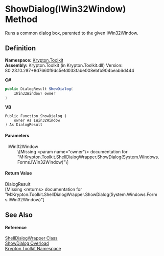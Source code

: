 # ShowDialog(IWin32Window) Method


Runs a common dialog box, parented to the given IWin32Window.



## Definition
**Namespace:** <a href="79d2eac2-21f4-54ff-7552-b20c33c30600.md">Krypton.Toolkit</a>  
**Assembly:** Krypton.Toolkit (in Krypton.Toolkit.dll) Version: 80.23.10.287+8d7660f9dc5efd033fabe008ebfb904beab6d444

**C#**
``` C#
public DialogResult ShowDialog(
	IWin32Window? owner
)
```
**VB**
``` VB
Public Function ShowDialog ( 
	owner As IWin32Window
) As DialogResult
```



#### Parameters
<dl><dt>  IWin32Window</dt><dd>\[Missing &lt;param name="owner"/&gt; documentation for "M:Krypton.Toolkit.ShellDialogWrapper.ShowDialog(System.Windows.Forms.IWin32Window)"\]</dd></dl>

#### Return Value
DialogResult  
\[Missing &lt;returns&gt; documentation for "M:Krypton.Toolkit.ShellDialogWrapper.ShowDialog(System.Windows.Forms.IWin32Window)"\]

## See Also


#### Reference
<a href="de5b59c8-753f-0e1d-22c6-023819fb1ab5.md">ShellDialogWrapper Class</a>  
<a href="75fa3626-dc8a-ac2c-8cb9-82bd7cf28615.md">ShowDialog Overload</a>  
<a href="79d2eac2-21f4-54ff-7552-b20c33c30600.md">Krypton.Toolkit Namespace</a>  
